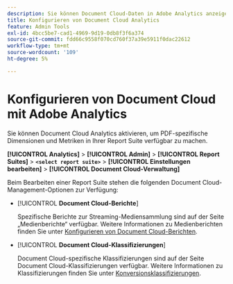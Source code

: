 ```yaml
---
description: Sie können Document Cloud-Daten in Adobe Analytics anzeigen
title: Konfigurieren von Document Cloud Analytics
feature: Admin Tools
exl-id: 4bcc5be7-cad1-4969-9d19-0db8f3f6a374
source-git-commit: fdd66c9558f070cd760f37a39e5911f0dac22612
workflow-type: tm+mt
source-wordcount: '109'
ht-degree: 5%

---
```


# Konfigurieren von Document Cloud mit Adobe Analytics

Sie können Document Cloud Analytics aktivieren, um PDF-spezifische Dimensionen und Metriken in Ihrer Report Suite verfügbar zu machen.

**[!UICONTROL Analytics]** > **[!UICONTROL Admin]** > **[!UICONTROL Report Suites]** > **`<select report suite>`** > **[!UICONTROL Einstellungen bearbeiten]** > **[!UICONTROL Document Cloud-Verwaltung]**

Beim Bearbeiten einer Report Suite stehen die folgenden Document Cloud-Management-Optionen zur Verfügung:

* [!UICONTROL **Document Cloud-Berichte**]

  Spezifische Berichte zur Streaming-Mediensammlung sind auf der Seite „Medienberichte“ verfügbar. Weitere Informationen zu Medienberichten finden Sie unter [Konfigurieren von Document Cloud-Berichten](/help/admin/admin/c-manage-report-suites/c-edit-report-suites/document-cloud-config.md).

* [!UICONTROL **Document Cloud-Klassifizierungen**]

  Document Cloud-spezifische Klassifizierungen sind auf der Seite Document Cloud-Klassifizierungen verfügbar. Weitere Informationen zu Klassifizierungen finden Sie unter [Konversionsklassifizierungen](/help/admin/admin/c-manage-report-suites/c-edit-report-suites/conversion-var-admin/conversion-classifications.md).
